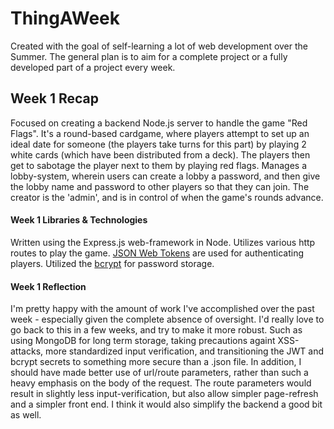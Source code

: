 # ThingAWeek

Created with the goal of self-learning a lot of web development over the Summer. The general plan is to aim for a complete project or a fully developed part of a project every week.

## Week 1 Recap
Focused on creating a backend Node.js server to handle the game "Red Flags". It's a round-based cardgame, where players attempt to set up an ideal date for someone (the players take turns for this part) by playing 2 white cards (which have been distributed from a deck). The players then get to sabotage the player next to them by playing red flags.
Manages a lobby-system, wherein users can create a lobby a password, and then give the lobby name and password to other players so that they can join. The creator is the 'admin', and is in control of when the game's rounds advance. 

#### Week 1 Libraries & Technologies
Written using the Express.js web-framework in Node. Utilizes various http routes to play the game. [JSON Web Tokens](https://www.npmjs.com/package/jsonwebtoken) are used for authenticating players. Utilized the [bcrypt](https://www.npmjs.com/package/bcrypt) for password storage.

#### Week 1 Reflection
I'm pretty happy with the amount of work I've accomplished over the past week - especially given the complete absence of oversight. I'd really love to go back to this in a few weeks, and try to make it more robust. Such as using MongoDB for long term storage, taking precautions againt XSS-attacks, more standardized input verification, and transitioning the JWT and bcrypt secrets to something more secure than a .json file. In addition, I should have made better use of url/route parameters, rather than such a heavy emphasis on the body of the request. The route parameters would result in slightly less input-verification, but also allow simpler page-refresh and a simpler front end. I think it would also simplify the backend a good bit as well.
